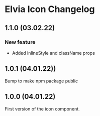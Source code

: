 # Elvia Icon Changelog

## 1.1.0 (03.02.22)

### New feature

- Added inlineStyle and className props

## 1.0.1 (04.01.22))

Bump to make npm package public

## 1.0.0 (04.01.22)

First version of the icon component.
